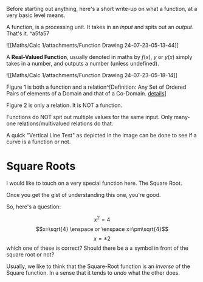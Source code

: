 Before starting out anything, here's a short write-up on what a function, at a very basic level means.

A function, is a processing unit.
It takes in an *input* and spits out an *output*. That's it. ^a5fa57

![[Maths/Calc 1/attachments/Function Drawing 24-07-23-05-13-44]]

A **Real-Valued Function**, usually denoted in maths by $f(x)$, $y$ or $y(x)$ simply takes in a number, and outputs a number (unless undefined). 

![[Maths/Calc 1/attachments/Function Drawing 24-07-23-05-18-14]]

Figure 1 is both a function and a relation^[Definition: Any Set of Ordered Pairs of elements of a Domain and that of a Co-Domain. [details](https://brilliant.org/wiki/relations/)]


Figure 2 is only a relation. It is NOT a function. 

Functions do NOT spit out multiple values for the same input. Only many-one relations/multivalued relations do that.

A quick "Vertical Line Test" as depicted in the image can be done to see if a curve is a function or not.


# Square Roots

I would like to touch on a very special function here. The Square Root.

Once you get the gist of understanding this one, you're good.

So, here's a question:

$$x^2=4$$
$$x=\sqrt{4} \enspace or \enspace x=\pm\sqrt{4}$$
$$x=\pm2$$
which one of these is correct? Should there be a $\pm$ symbol in front of the square root or not?

Usually, we like to think that the Square-Root function is an *inverse* of the Square function. In a sense that it tends to _undo_ what the other does.











